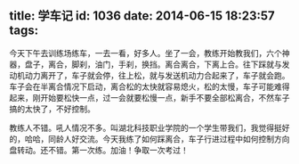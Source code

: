 title: 学车记
id: 1036
date: 2014-06-15 18:23:57
tags:
---

  今天下午去训练场练车，一去一看，好多人。坐了一会，教练开始教我们，六个神器，盘子，离合，脚刹，油门，手刹，换挡。离合离合，下离上合。往下踩就与发动机动力离开了，车子就会停，往上松，就与发送机动力合起来了，车子就会跑。车子会在半离合情况下启动，离合松的太快就容易熄火，松的太慢，车子可能难得起来，刚开始要松快一点，过一会就要松慢一点，新手不要全部松离合，不然车子搞的太快了，不好控制。

  教练人不错。吼人情况不多。叫湖北科技职业学院的一个学生带我们，我觉得挺好的，哈哈，同龄人好交流。今天我练了如何踩离合，车子行进过程中如何控制方向盘转动。还不错。第一次练。加油！争取一次考过！